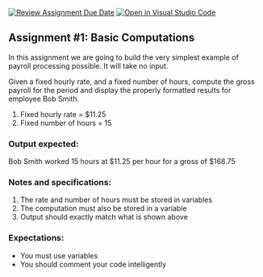 [![Review Assignment Due Date](https://classroom.github.com/assets/deadline-readme-button-24ddc0f5d75046c5622901739e7c5dd533143b0c8e959d652212380cedb1ea36.svg)](https://classroom.github.com/a/rgaP5w4-)
[![Open in Visual Studio Code](https://classroom.github.com/assets/open-in-vscode-718a45dd9cf7e7f842a935f5ebbe5719a5e09af4491e668f4dbf3b35d5cca122.svg)](https://classroom.github.com/online_ide?assignment_repo_id=11611170&assignment_repo_type=AssignmentRepo)
## Assignment #1: Basic Computations

In this assignment we are going to build the very simplest example of payroll processing possible. It will take no input.

Given a fixed hourly rate, and a fixed number of hours, compute the gross payroll for the period and display the properly formatted results for employee Bob Smith.

1. Fixed hourly rate = $11.25
2. Fixed number of hours = 15

### Output expected:

Bob Smith worked 15 hours at $11.25 per hour for a gross of $168.75

### Notes and specifications:

1. The rate and number of hours must be stored in variables
2. The computation must also be stored in a variable
3. Output should exactly match what is shown above

### Expectations:

- You must use variables
- You should comment your code intelligently
